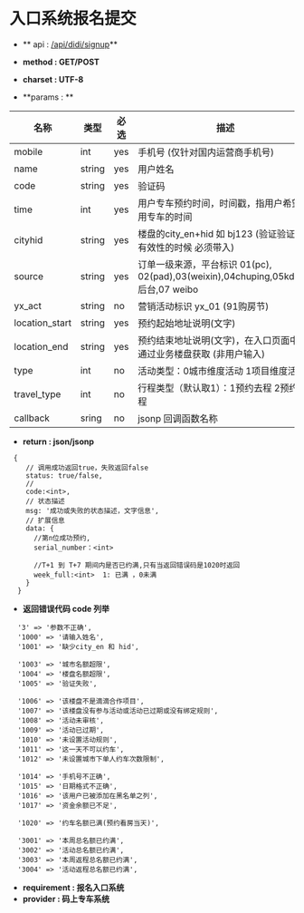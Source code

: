 
# 入口系统报名提交

* ** api : [ /api/didi/signup]( /api/didi/signup)** 

* **method : GET/POST**

* **charset : UTF-8**

* **params : **

| 名称|类型| 必选 | 描述|
| -- | -- | -- | -- |
|mobile|int|yes| 手机号 (仅针对国内运营商手机号) |
|name |string|yes|用户姓名|
|code |string|yes| 验证码|
|time|int|yes|用户专车预约时间，时间戳，指用户希望使用专车的时间|
|cityhid|string|yes|楼盘的city_en+hid 如 bj123 (验证验证码有效性的时候 必须带入)|
|source |string|yes|订单一级来源，平台标识 01(pc), 02(pad),03(weixin),04chuping,05kdlj,06 后台,07 weibo|
|yx_act |string|no|营销活动标识 yx_01 (91购房节)|
|location_start|string|yes|预约起始地址说明(文字)|
|location_end|string|yes|预约结束地址说明(文字)，在入口页面中， 通过业务楼盘获取 (非用户输入)|
| type | int | no | 活动类型：0城市维度活动 1项目维度活动|
| travel_type | int | no | 行程类型（默认取1）：1预约去程 2预约回程|
| callback | sring | no | jsonp 回调函数名称 |

* **return : json/jsonp**

```
 {
    // 调⽤成功返回true，失败返回false
    status: true/false,
    //
    code:<int>,
    // 状态描述
    msg: '成功或失败的状态描述，⽂字信息',
    // 扩展信息
    data: {
      //第n位成功预约,
      serial_number：<int>

      //T+1 到 T+7 期间内是否已约满,只有当返回错误码是1020时返回
      week_full:<int>  1: 已满 ，0未满
    }
  }
```
* **返回错误代码 code 列举**

```
  '3' => '参数不正确',
  '1000' => '请输入姓名',
  '1001' => '缺少city_en 和 hid',

  '1003' => '城市名额超限',
  '1004' => '楼盘名额超限',
  '1005' => '验证失败',

  '1006' => '该楼盘不是滴滴合作项目',
  '1007' => '该楼盘没有参与活动或活动已过期或没有绑定规则',
  '1008' => '活动未审核',
  '1009' => '活动已过期',
  '1010' => '未设置活动规则',
  '1011' => '这一天不可以约车',
  '1012' => '未设置城市下单人约车次数限制',

  '1014' => '手机号不正确',
  '1015' => '日期格式不正确',
  '1016' => '该用户已被添加在黑名单之列',
  '1017' => '资金余额已不足',

  '1020' => '约车名额已满(预约看房当天)',

  '3001' => '本周总名额已约满',
  '3002' => '活动总名额已约满',
  '3003' => '本周返程总名额已约满',
  '3004' => '活动返程总名额已约满',

```


* **requirement : 报名入口系统**
* **provider : 码上专车系统**
